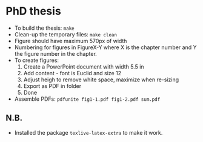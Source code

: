# PhD thesis

- To build the thesis: `make`
- Clean-up the temporary files: `make clean`
- Figure should have maximum 570px of width
- Numbering for figures in FigureX-Y where X is the chapter number and Y the figure number in the chapter.
- To create figures:
    1. Create a PowerPoint document with width 5.5 in
    2. Add content - font is Euclid and size 12
    3. Adjust heigh to remove white space, maximize when re-sizing
    4. Export as PDF in folder
    5. Done
- Assemble PDFs: `pdfunite fig1-1.pdf fig1-2.pdf sum.pdf`

## N.B.
- Installed the package `texlive-latex-extra` to make it work.
